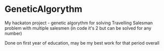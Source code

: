 # GeneticAlgorythm
My hackaton project - genetic algorythm for solving Travelling Salesman problem with multiple salesmen (in code it's 2 but can be solved for any number)

Done on first year of education, may be my best work for that period overall
